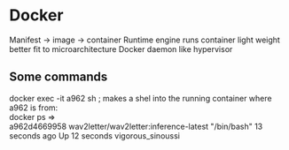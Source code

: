 # Docker

Manifest -> image -> container
Runtime engine runs container light weight better fit to microarchitecture
Docker daemon like hypervisor

## Some commands

docker exec -it a962 sh ; makes a shel into the running container
    where a962 is from:  
    docker ps =>  
    a962d4669958   wav2letter/wav2letter:inference-latest   "/bin/bash"   13 seconds ago   Up 12 seconds             vigorous_sinoussi
